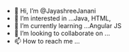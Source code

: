 - 👋 Hi, I’m @JayashreeJanani
- 👀 I’m interested in ...Java, HTML, 
- 🌱 I’m currently learning ...Angular JS
- 💞️ I’m looking to collaborate on ...
- 📫 How to reach me ...

<!---
JayashreeJanani/JayashreeJanani is a ✨ special ✨ repository because its `README.md` (this file) appears on your GitHub profile.
You can click the Preview link to take a look at your changes.
--->
